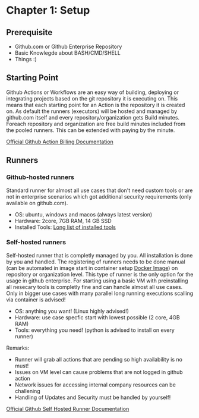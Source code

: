 # Chapter 1: Setup

## Prerequisite

 - Github.com or Github Enterprise Repository
 - Basic Knowlegde about BASH/CMD/SHELL
 - Things :)

## Starting Point

Github Actions or Workflows are an easy way of building, deploying or integrating projects based on the git repository it is executing on. This means that each starting point for an Action is the repository it is created on. As default the runners (executors) will be hosted and managed by github.com itself and every repository/organization gets Build minutes. Foreach repository and organization are free build minutes included from the pooled runners. This can be extended with paying by the minute. 

[Official Github Action Billing Documentation](https://docs.github.com/en/billing/managing-billing-for-github-actions/about-billing-for-github-actions)


## Runners

### Github-hosted runners

Standard runner for almost all use cases that don't need custom tools or are not in enterprise scenarios which got additional security requirements (only available on github.com).

 - OS: ubuntu, windows and macos (always latest version)
 - Hardware: 2core, 7GB RAM, 14 GB SSD
 - Installed Tools: [Long list of installed tools](https://github.com/actions/runner-images#software-and-image-support)


### Self-hosted runners

Self-hosted runner that is completly managed by you. All installation is done by you and handled. The registering of runners needs to be done manual (can be automated in image start in container setup [Docker Image](https://hub.docker.com/repository/docker/vexx662/github-action-runner-proxy)) on repository or organization level. This type of runner is the only option for the usage in github enterprise. For starting using a basic VM with preinstalling all nesecary tools is completly fine and can handle almost all use cases. Only in bigger use cases with many parallel long running executions scalling via container is advised!

 - OS: anything you want! (Linux highly advised!)
 - Hardware: use case specfic start with lowest possible (2 core, 4GB RAM)
 - Tools: everything you need! (python is advised to install on every runner)

Remarks:
 - Runner will grab all actions that are pending so high availability is no must!
 - Issues on VM level can cause problems that are not logged in github action
 - Network issues for accessing internal company resources can be challening
 - Handling of Updates and Security must be handled by yourself!

[Official Github Self Hosted Runner Documentation](https://docs.github.com/en/actions/hosting-your-own-runners/about-self-hosted-runners)

